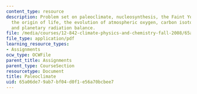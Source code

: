 ```yaml
---
content_type: resource
description: Problem set on paleoclimate, nucleosynthesis, the Faint Young Sun Paradox,
  the origin of life, the evolution of atmospheric oxygen, carbon isotope systematics,
  and planetary radiation balance.
file: /media/courses/12-842-climate-physics-and-chemistry-fall-2008/65a06de79ab7bf04d0f1e56a70bcbee7_ps1.pdf
file_type: application/pdf
learning_resource_types:
- Assignments
ocw_type: OCWFile
parent_title: Assignments
parent_type: CourseSection
resourcetype: Document
title: Paleoclimate
uid: 65a06de7-9ab7-bf04-d0f1-e56a70bcbee7
---
```

